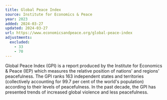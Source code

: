 ```yaml
---
title: Global Peace Index
source: Institute for Economics & Peace
year: 2023
added: 2024-03-27
updated: 2024-03-27
url: https://www.economicsandpeace.org/global-peace-index
adjustments:
  excluded:
    - 33
    - 70
---
```


Global Peace Index (GPI) is a report produced by the Institute for Economics & Peace (IEP) which measures the relative position of nations' and regions' peacefulness. The GPI ranks 163 independent states and territories (collectively accounting for 99.7 per cent of the world's population) according to their levels of peacefulness. In the past decade, the GPI has presented trends of increased global violence and less peacefulness.
